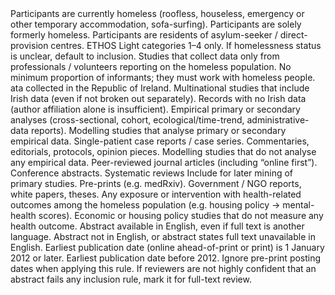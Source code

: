 <ScreeningCriteria version="2025-06-04">
  <Domain name="Population">  
    <Include>  
      <Rule id="POP1">Participants are <emphasis>currently homeless</emphasis> (roofless, houseless, emergency or other temporary accommodation, sofa-surfing).</Rule>  
    </Include>  
    <Exclude>  
      <Rule id="POPX1">Participants are solely <emphasis>formerly</emphasis> homeless.</Rule>  
      <Rule id="POPX2">Participants are residents of asylum-seeker / direct-provision centres.</Rule>  
    </Exclude>  
    <Notes>ETHOS Light categories 1–4 only. If homelessness status is unclear, default to inclusion.</Notes>  
  </Domain>  <!-- ============ DOMAIN 2 : KEY INFORMANTS ============ -->  
  <Domain name="KeyInformants">  
    <Include>  
      <Rule id="KI1">Studies that collect data <emphasis>only</emphasis> from professionals / volunteers reporting on the homeless population.</Rule>  
    </Include>  
    <Notes>No minimum proportion of informants; they must work with homeless people.</Notes>  
  </Domain>  <!-- ============ DOMAIN 3 : GEOGRAPHICAL SETTING ============ -->  
  <Domain name="Setting">  
    <Include>  
      <Rule id="SET1">ata collected in the Republic of Ireland.</Rule>  
      <Rule id="SET2">Multinational studies that include Irish data (even if not broken out separately).</Rule>  
    </Include>  
    <Exclude>  
      <Rule id="SETX1">Records with <emphasis>no</emphasis> Irish data (author affiliation alone is insufficient).</Rule>  
    </Exclude>  
  </Domain>  <!-- ============ DOMAIN 4 : STUDY DESIGN ============ -->  
  <Domain name="StudyDesign">  
    <Include>  
      <Rule id="DES1">Empirical primary or secondary analyses (cross-sectional, cohort, ecological/time-trend, administrative-data reports).</Rule>  
      <Rule id="DES2">Modelling studies that analyse primary or secondary empirical data.</Rule>  
    </Include>  
    <Exclude>  
      <Rule id="DESX1">Single-patient case reports / case series.</Rule>  
      <Rule id="DESX2">Commentaries, editorials, protocols, opinion pieces.</Rule>  
      <Rule id="DESX3">Modelling studies that do <emphasis>not</emphasis> analyse any empirical data.</Rule>  
    </Exclude>  
  </Domain>  <!-- ============ DOMAIN 5 : PUBLICATION TYPE ============ -->  
  <Domain name="PublicationType">  
    <Include>  
      <Rule id="PUB1">Peer-reviewed journal articles (including “online first”).</Rule>  
      <Rule id="PUB2">Conference abstracts.</Rule>  
      <Rule id="PUB3">Systematic reviews <flag code="SR">Include for later mining of primary studies.</flag></Rule>  
    </Include>  
    <Exclude>  
      <Rule id="PUBX1">Pre-prints (e.g. medRxiv).</Rule>  
      <Rule id="PUBX2">Government / NGO reports, white papers, theses.</Rule>  
    </Exclude>  
  </Domain>  <!-- ============ DOMAIN 6 : TOPIC FOCUS ============ -->  
  <Domain name="TopicFocus">  
    <Include>  
      <Rule id="TOP1">Any exposure or intervention with <emphasis>health-related outcomes</emphasis> among the homeless population (e.g. housing policy → mental-health scores).</Rule>  
    </Include>  
    <Exclude>  
      <Rule id="TOPX1">Economic or housing policy studies that do <emphasis>not</emphasis> measure any health outcome.</Rule>  
    </Exclude>  
  </Domain>  <!-- ============ DOMAIN 7 : LANGUAGE ============ -->  
  <Domain name="Language">  
    <Include>  
      <Rule id="LAN1">Abstract available in English, even if full text is another language.</Rule>  
    </Include>  
    <Exclude>  
      <Rule id="LANX1">Abstract not in English, or abstract states full text unavailable in English.</Rule>  
    </Exclude>  
  </Domain>  <!-- ============ DOMAIN 8 : PUBLICATION DATE ============ -->  
  <Domain name="PublicationDate">  
    <Include>  
      <Rule id="DATE1">Earliest publication date (online ahead-of-print or print) is 1 January 2012 or later.</Rule>  
    </Include>  
    <Exclude>  
      <Rule id="DATEX1">Earliest publication date before 2012.</Rule>  
    </Exclude>  
    <Notes>Ignore pre-print posting dates when applying this rule.</Notes>  
  </Domain>  <!-- ============ DOMAIN 9 : GENERAL UNCERTAINTY RULE ============ -->  
  <UncertaintyRule>  
    If reviewers are not highly confident that an abstract fails any inclusion rule, mark it for full-text review.  
  </UncertaintyRule>  <!-- ============ OPTIONAL QUICK-REFERENCE CODES ============ -->  
  <ReferenceCodes>  
    <Code id="INC"   description="Include (meets all rules)"/>  
    <Code id="POP"   description="Exclude — Population"/>  
    <Code id="SET"   description="Exclude — Setting"/>  
    <Code id="DES"   description="Exclude — Design"/>  
    <Code id="PUB"   description="Exclude — Publication type"/>  
    <Code id="DATE"  description="Exclude — Publication date"/>  
    <Code id="LAN"   description="Exclude — Language"/>  
    <Code id="SR"    description="Include — Flag (Systematic Review)"/>  
    <Code id="UNS"   description="Unsure — escalate to full-text review"/>  
  </ReferenceCodes>
</ScreeningCriteria>
